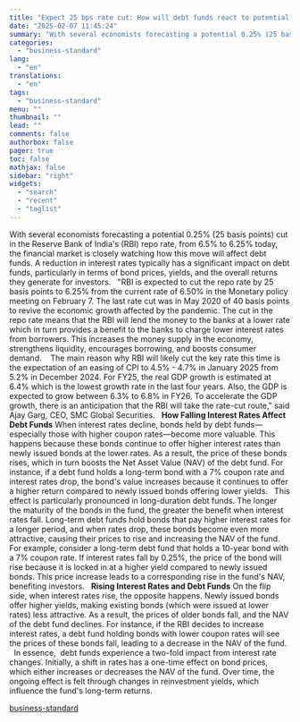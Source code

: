 ```yaml
---
title: "Expect 25 bps rate cut: How will debt funds react to potential RBI cut?"
date: "2025-02-07 11:45:24"
summary: "With several economists forecasting a potential 0.25% (25 basis points) cut in the Reserve Bank of India's (RBI) repo rate, from 6.5% to 6.25% today, the financial market is closely watching how this move will affect debt funds. A reduction in interest rates typically has a significant impact on debt..."
categories:
  - "business-standard"
lang:
  - "en"
translations:
  - "en"
tags:
  - "business-standard"
menu: ""
thumbnail: ""
lead: ""
comments: false
authorbox: false
pager: true
toc: false
mathjax: false
sidebar: "right"
widgets:
  - "search"
  - "recent"
  - "taglist"
---
```


With several economists forecasting a potential 0.25% (25 basis points) cut in the Reserve Bank of India's (RBI) repo rate, from 6.5% to 6.25% today, the financial market is closely watching how this move will affect debt funds. A reduction in interest rates typically has a significant impact on debt funds, particularly in terms of bond prices, yields, and the overall returns they generate for investors.
 
"RBI is expected to cut the repo rate by 25 basis points to 6.25% from the current rate of 6.50% in the Monetary policy meeting on February 7. The last rate cut was in May 2020 of 40 basis points to revive the economic growth affected by the pandemic. The cut in the repo rate means that the RBI will lend the money to the banks at a lower rate which in turn provides a benefit to the banks to charge lower interest rates from borrowers. This increases the money supply in the economy, strengthens liquidity, encourages borrowing, and boosts consumer demand. 
 
The main reason why RBI will likely cut the key rate this time is the expectation of an easing of CPI to 4.5% - 4.7% in January 2025 from 5.2% in December 2024. For FY25, the real GDP growth is estimated at 6.4% which is the lowest growth rate in the last four years. Also, the GDP is expected to grow between 6.3% to 6.8% in FY26. To accelerate the GDP growth, there is an anticipation that the RBI will take the rate-cut route," said Ajay Garg, CEO, SMC Global Securities.
 
**How Falling Interest Rates Affect Debt Funds**
When interest rates decline, bonds held by debt funds—especially those with higher coupon rates—become more valuable. This happens because these bonds continue to offer higher interest rates than newly issued bonds at the lower rates. As a result, the price of these bonds rises, which in turn boosts the Net Asset Value (NAV) of the debt fund. For instance, if a debt fund holds a long-term bond with a 7% coupon rate and interest rates drop, the bond's value increases because it continues to offer a higher return compared to newly issued bonds offering lower yields.
 
This effect is particularly pronounced in long-duration debt funds. The longer the maturity of the bonds in the fund, the greater the benefit when interest rates fall. Long-term debt funds hold bonds that pay higher interest rates for a longer period, and when rates drop, these bonds become even more attractive, causing their prices to rise and increasing the NAV of the fund.
 
For example, consider a long-term debt fund that holds a 10-year bond with a 7% coupon rate. If interest rates fall by 0.25%, the price of the bond will rise because it is locked in at a higher yield compared to newly issued bonds. This price increase leads to a corresponding rise in the fund's NAV, benefiting investors.
 
**Rising Interest Rates and Debt Funds**
On the flip side, when interest rates rise, the opposite happens. Newly issued bonds offer higher yields, making existing bonds (which were issued at lower rates) less attractive. As a result, the prices of older bonds fall, and the NAV of the debt fund declines. For instance, if the RBI decides to increase interest rates, a debt fund holding bonds with lower coupon rates will see the prices of these bonds fall, leading to a decrease in the NAV of the fund.
 
In essence,  debt funds experience a two-fold impact from interest rate changes. Initially, a shift in rates has a one-time effect on bond prices, which either increases or decreases the NAV of the fund. Over time, the ongoing effect is felt through changes in reinvestment yields, which influence the fund's long-term returns.

[business-standard](https://www.business-standard.com/finance/personal-finance/expect-25-bps-rate-cut-how-will-debt-funds-react-to-potential-rbi-cut-125020700237_1.html)
